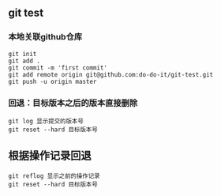 ## git test

### 本地关联github仓库

```
git init
git add .
git commit -m 'first commit'
git add remote origin git@github.com:do-do-it/git-test.git
git push -u origin master
```

### 回退：目标版本之后的版本直接删除

```
git log 显示提交的版本号
git reset --hard 目标版本号
```

## 根据操作记录回退

```
git reflog 显示之前的操作记录
git reset --hard 目标版本号
```
